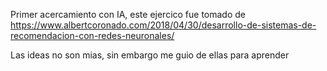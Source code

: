 Primer acercamiento con IA, este ejercico fue tomado de https://www.albertcoronado.com/2018/04/30/desarrollo-de-sistemas-de-recomendacion-con-redes-neuronales/ 

Las ideas no son mias, sin embargo me guio de ellas para aprender


